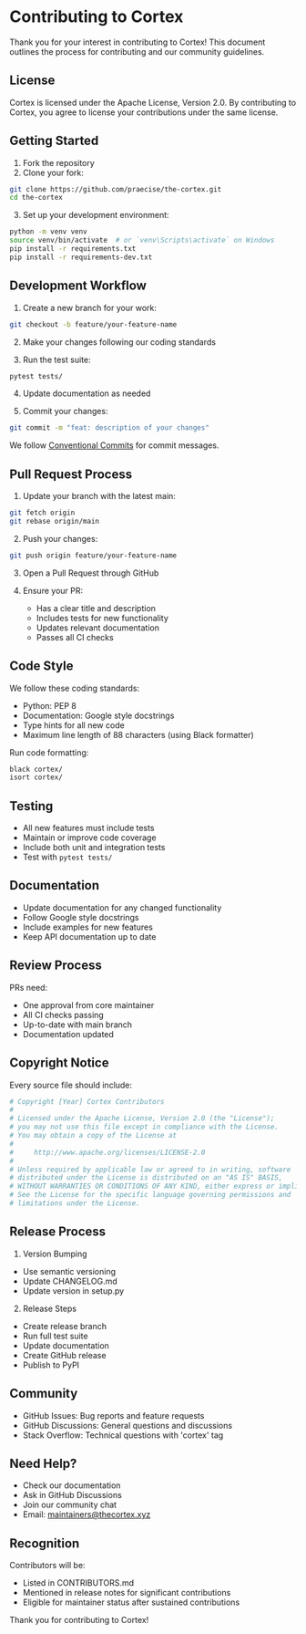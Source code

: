 # Contributing to Cortex

Thank you for your interest in contributing to Cortex! This document outlines the process for contributing and our community guidelines.

## License

Cortex is licensed under the Apache License, Version 2.0. By contributing to Cortex, you agree to license your contributions under the same license.

## Getting Started

1. Fork the repository
2. Clone your fork:
```bash
git clone https://github.com/praecise/the-cortex.git
cd the-cortex
```
3. Set up your development environment:
```bash
python -m venv venv
source venv/bin/activate  # or `venv\Scripts\activate` on Windows
pip install -r requirements.txt
pip install -r requirements-dev.txt
```

## Development Workflow

1. Create a new branch for your work:
```bash
git checkout -b feature/your-feature-name
```

2. Make your changes following our coding standards

3. Run the test suite:
```bash
pytest tests/
```

4. Update documentation as needed

5. Commit your changes:
```bash
git commit -m "feat: description of your changes"
```

We follow [Conventional Commits](https://www.conventionalcommits.org/) for commit messages.

## Pull Request Process

1. Update your branch with the latest main:
```bash
git fetch origin
git rebase origin/main
```

2. Push your changes:
```bash
git push origin feature/your-feature-name
```

3. Open a Pull Request through GitHub

4. Ensure your PR:
   - Has a clear title and description
   - Includes tests for new functionality
   - Updates relevant documentation
   - Passes all CI checks

## Code Style

We follow these coding standards:
- Python: PEP 8
- Documentation: Google style docstrings
- Type hints for all new code
- Maximum line length of 88 characters (using Black formatter)

Run code formatting:
```bash
black cortex/
isort cortex/
```

## Testing

- All new features must include tests
- Maintain or improve code coverage
- Include both unit and integration tests
- Test with `pytest tests/`

## Documentation

- Update documentation for any changed functionality
- Follow Google style docstrings
- Include examples for new features
- Keep API documentation up to date

## Review Process

PRs need:
- One approval from core maintainer
- All CI checks passing
- Up-to-date with main branch
- Documentation updated

## Copyright Notice

Every source file should include:
```python
# Copyright [Year] Cortex Contributors
#
# Licensed under the Apache License, Version 2.0 (the "License");
# you may not use this file except in compliance with the License.
# You may obtain a copy of the License at
#
#     http://www.apache.org/licenses/LICENSE-2.0
#
# Unless required by applicable law or agreed to in writing, software
# distributed under the License is distributed on an "AS IS" BASIS,
# WITHOUT WARRANTIES OR CONDITIONS OF ANY KIND, either express or implied.
# See the License for the specific language governing permissions and
# limitations under the License.
```

## Release Process

1. Version Bumping
- Use semantic versioning
- Update CHANGELOG.md
- Update version in setup.py

2. Release Steps
- Create release branch
- Run full test suite
- Update documentation
- Create GitHub release
- Publish to PyPI

## Community

- GitHub Issues: Bug reports and feature requests
- GitHub Discussions: General questions and discussions
- Stack Overflow: Technical questions with 'cortex' tag

## Need Help?

- Check our documentation
- Ask in GitHub Discussions
- Join our community chat
- Email: maintainers@thecortex.xyz

## Recognition

Contributors will be:
- Listed in CONTRIBUTORS.md
- Mentioned in release notes for significant contributions
- Eligible for maintainer status after sustained contributions

Thank you for contributing to Cortex!